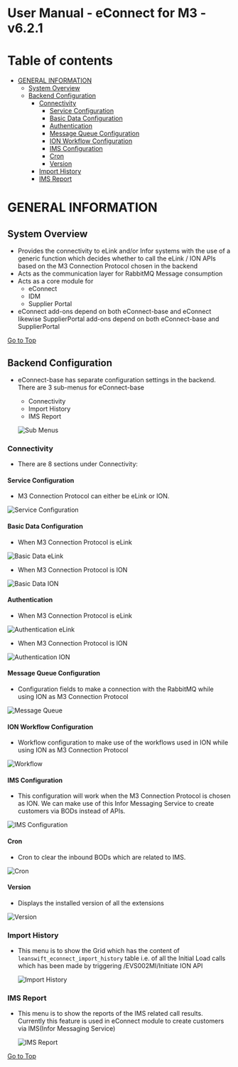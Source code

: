 #  User Manual - eConnect for M3 - v6.2.1

# Table of contents

- [GENERAL INFORMATION](#general-information)
  - [System Overview](#system-overview)
  - [Backend Configuration](#backend-configuration)
	- [Connectivity](#connectivity)
		- [Service Configuration](#service-configuration)
		- [Basic Data Configuration](#basic-data-configuration)
		- [Authentication](#authentication)
		- [Message Queue Configuration](#message-queue-configuration)
		- [ION Workflow Configuration](#ion-workflow-configuration)
		- [IMS Configuration](#ims-configuration)
		- [Cron](#cron)
		- [Version](#version)
	- [Import History](#import-history)
	- [IMS Report](#ims-report)

# GENERAL INFORMATION

## System Overview

- Provides the connectivity to eLink and/or Infor systems with the use of a generic function which decides whether to call the eLink / ION APIs based on the M3 Connection Protocol chosen in the backend
- Acts as the communication layer for RabbitMQ Message consumption
- Acts as a core module for 
	- eConnect
	- IDM
	- Supplier Portal
- eConnect add-ons depend on both eConnect-base and eConnect likewise SupplierPortal add-ons depend on both eConnect-base and SupplierPortal


[Go to Top](#table-of-contents)

## Backend Configuration

- eConnect-base has separate configuration settings in the backend. There are 3 sub-menus for eConnect-base
	- Connectivity
	- Import History
	- IMS Report

	![Sub Menus](../../../../econnect-base/images/submenus.png)
	
### Connectivity
- There are 8 sections under Connectivity:

#### Service Configuration
- M3 Connection Protocol can either be eLink or ION.

![Service Configuration](../../../../econnect-base/images/service-configuration.png)

#### Basic Data Configuration
- When M3 Connection Protocol is eLink

![Basic Data eLink](../../../../econnect-base/images/basic-data-elink.png)

- When M3 Connection Protocol is ION

![Basic Data ION](../../../../econnect-base/images/basic-data.png)

#### Authentication
- When M3 Connection Protocol is eLink

![Authentication eLink](../../../../econnect-base/images/authentication-elink.png)

- When M3 Connection Protocol is ION

![Authentication ION](../../../../econnect-base/images/authentication.png)

#### Message Queue Configuration
- Configuration fields to make a connection with the RabbitMQ while using ION as M3 Connection Protocol

![Message Queue](../../../../econnect-base/images/message-queue.png)

#### ION Workflow Configuration
- Workflow configuration to make use of the workflows used in ION while using ION as M3 Connection Protocol

![Workflow](../../../../econnect-base/images/workflow.png)

#### IMS Configuration
- This configuration will work when the M3 Connection Protocol is chosen as ION. We can make use of this Infor Messaging Service to create customers via BODs instead of APIs.

![IMS Configuration](../../../../econnect-base/images/ims-configuration.png)

#### Cron
- Cron to clear the inbound BODs which are related to IMS.

![Cron](../../../../econnect-base/images/cron.png)

#### Version
- Displays the installed version of all the extensions

![Version](../../../../econnect-base/images/version.png)

### Import History
- This menu is to show the Grid which has the content of `leanswift_econnect_import_history` table i.e. of all the Initial Load calls which has been made by triggering /EVS002MI/Initiate ION API

	![Import History](../../../../econnect-base/images/import-history.png)

### IMS Report
- This menu is to show the reports of the IMS related call results. Currently this feature is used in eConnect module to create customers via IMS(Infor Messaging Service)

	![IMS Report](../../../../econnect-base/images/ims-report.png)

[Go to Top](#table-of-contents)